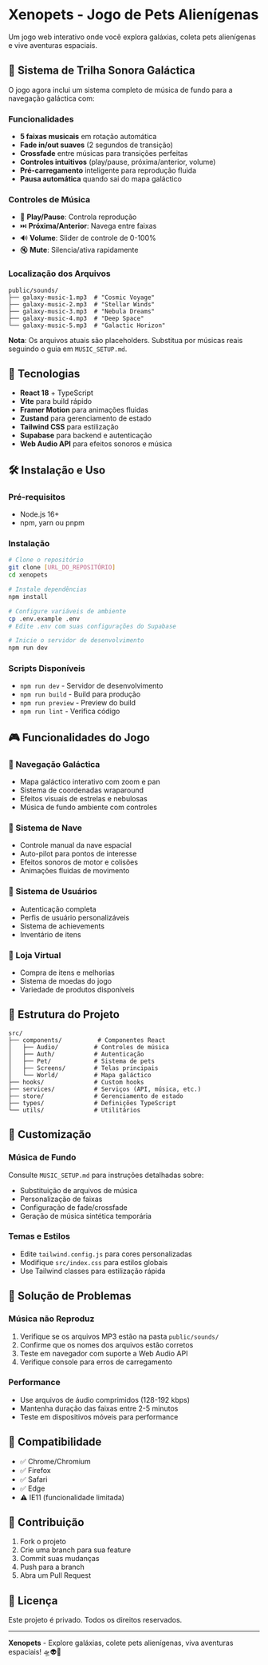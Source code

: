 # Xenopets - Jogo de Pets Alienígenas

Um jogo web interativo onde você explora galáxias, coleta pets alienígenas e vive aventuras espaciais.

## 🎵 Sistema de Trilha Sonora Galáctica

O jogo agora inclui um sistema completo de música de fundo para a navegação galáctica com:

### Funcionalidades

- **5 faixas musicais** em rotação automática
- **Fade in/out suaves** (2 segundos de transição)
- **Crossfade** entre músicas para transições perfeitas
- **Controles intuitivos** (play/pause, próxima/anterior, volume)
- **Pré-carregamento** inteligente para reprodução fluida
- **Pausa automática** quando sai do mapa galáctico

### Controles de Música

- 🎵 **Play/Pause**: Controla reprodução
- ⏭️ **Próxima/Anterior**: Navega entre faixas
- 🔊 **Volume**: Slider de controle de 0-100%
- 🔇 **Mute**: Silencia/ativa rapidamente

### Localização dos Arquivos

```
public/sounds/
├── galaxy-music-1.mp3  # "Cosmic Voyage"
├── galaxy-music-2.mp3  # "Stellar Winds"
├── galaxy-music-3.mp3  # "Nebula Dreams"
├── galaxy-music-4.mp3  # "Deep Space"
└── galaxy-music-5.mp3  # "Galactic Horizon"
```

**Nota**: Os arquivos atuais são placeholders. Substitua por músicas reais seguindo o guia em `MUSIC_SETUP.md`.

## 🚀 Tecnologias

- **React 18** + TypeScript
- **Vite** para build rápido
- **Framer Motion** para animações fluidas
- **Zustand** para gerenciamento de estado
- **Tailwind CSS** para estilização
- **Supabase** para backend e autenticação
- **Web Audio API** para efeitos sonoros e música

## 🛠️ Instalação e Uso

### Pré-requisitos

- Node.js 16+
- npm, yarn ou pnpm

### Instalação

```bash
# Clone o repositório
git clone [URL_DO_REPOSITÓRIO]
cd xenopets

# Instale dependências
npm install

# Configure variáveis de ambiente
cp .env.example .env
# Edite .env com suas configurações do Supabase

# Inicie o servidor de desenvolvimento
npm run dev
```

### Scripts Disponíveis

- `npm run dev` - Servidor de desenvolvimento
- `npm run build` - Build para produção
- `npm run preview` - Preview do build
- `npm run lint` - Verifica código

## 🎮 Funcionalidades do Jogo

### 🌌 Navegação Galáctica

- Mapa galáctico interativo com zoom e pan
- Sistema de coordenadas wraparound
- Efeitos visuais de estrelas e nebulosas
- Música de fundo ambiente com controles

### 🚀 Sistema de Nave

- Controle manual da nave espacial
- Auto-pilot para pontos de interesse
- Efeitos sonoros de motor e colisões
- Animações fluidas de movimento

### 👤 Sistema de Usuários

- Autenticação completa
- Perfis de usuário personalizáveis
- Sistema de achievements
- Inventário de itens

### 🛒 Loja Virtual

- Compra de itens e melhorias
- Sistema de moedas do jogo
- Variedade de produtos disponíveis

## 📁 Estrutura do Projeto

```
src/
├── components/          # Componentes React
│   ├── Audio/          # Controles de música
│   ├── Auth/           # Autenticação
│   ├── Pet/            # Sistema de pets
│   ├── Screens/        # Telas principais
│   └── World/          # Mapa galáctico
├── hooks/              # Custom hooks
├── services/           # Serviços (API, música, etc.)
├── store/              # Gerenciamento de estado
├── types/              # Definições TypeScript
└── utils/              # Utilitários
```

## 🎨 Customização

### Música de Fundo

Consulte `MUSIC_SETUP.md` para instruções detalhadas sobre:

- Substituição de arquivos de música
- Personalização de faixas
- Configuração de fade/crossfade
- Geração de música sintética temporária

### Temas e Estilos

- Edite `tailwind.config.js` para cores personalizadas
- Modifique `src/index.css` para estilos globais
- Use Tailwind classes para estilização rápida

## 🐛 Solução de Problemas

### Música não Reproduz

1. Verifique se os arquivos MP3 estão na pasta `public/sounds/`
2. Confirme que os nomes dos arquivos estão corretos
3. Teste em navegador com suporte a Web Audio API
4. Verifique console para erros de carregamento

### Performance

- Use arquivos de áudio comprimidos (128-192 kbps)
- Mantenha duração das faixas entre 2-5 minutos
- Teste em dispositivos móveis para performance

## 📱 Compatibilidade

- ✅ Chrome/Chromium
- ✅ Firefox
- ✅ Safari
- ✅ Edge
- ⚠️ IE11 (funcionalidade limitada)

## 🤝 Contribuição

1. Fork o projeto
2. Crie uma branch para sua feature
3. Commit suas mudanças
4. Push para a branch
5. Abra um Pull Request

## 📄 Licença

Este projeto é privado. Todos os direitos reservados.

---

**Xenopets** - Explore galáxias, colete pets alienígenas, viva aventuras espaciais! 🛸👽🎵
